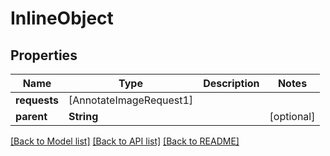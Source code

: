 # InlineObject

## Properties
Name | Type | Description | Notes
------------ | ------------- | ------------- | -------------
**requests** | [AnnotateImageRequest1] |  | 
**parent** | **String** |  | [optional] 

[[Back to Model list]](../README.md#documentation-for-models) [[Back to API list]](../README.md#documentation-for-api-endpoints) [[Back to README]](../README.md)



